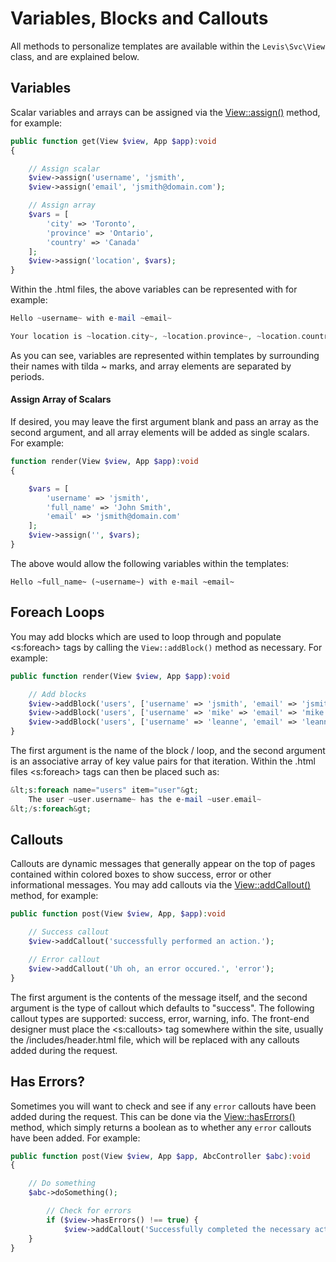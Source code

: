 
# Variables, Blocks and Callouts

All methods to personalize templates are available within the `Levis\Svc\View` class, and are explained below.


## Variables

Scalar variables and arrays can be assigned via the [View::assign()](..classes/svc/view/assign.md) method, for example:

~~~php
public function get(View $view, App $app):void
{

    // Assign scalar
    $view->assign('username', 'jsmith', 
    $view->assign('email', 'jsmith@domain.com');

    // Assign array
    $vars = [
        'city' => 'Toronto', 
        'province' => 'Ontario', 
        'country' => 'Canada'
    ];
    $view->assign('location', $vars);
}
~~~

Within the .html files, the above variables can be represented with for example:

~~~php
Hello ~username~ with e-mail ~email~

Your location is ~location.city~, ~location.province~, ~location.country~
~~~

As you can see, variables are represented within templates by surrounding their names with tilda ~ marks, and array elements are separated by periods.


#### Assign Array of Scalars

If desired, you may leave the first argument blank and pass an array as the second argument, and all array elements will be added as single scalars.  For example:

~~~php
function render(View $view, App $app):void
{

    $vars = [
        'username' => 'jsmith', 
        'full_name' => 'John Smith', 
        'email' => 'jsmith@domain.com'
    ];
    $view->assign('', $vars);
}
~~~

The above would allow the following variables within the templates:

~~~
Hello ~full_name~ (~username~) with e-mail ~email~
~~~


## Foreach Loops

You may add blocks which are used to loop through and populate &lt;s:foreach&gt; tags by calling the `View::addBlock()` method as necessary.  For example:

~~~php
public function render(View $view, App $app):void

    // Add blocks
    $view->addBlock('users', ['username' => 'jsmith', 'email' => 'jsmith@domain.com']);
    $view->addBlock('users', ['username' => 'mike' => 'email' => 'mike @domain.com']);
    $view->addBlock('users', ['username' => 'leanne', 'email' => 'leanne@gmail.com']);
}
~~~

The first argument is the name of the block / loop, and the second argument is an associative array of key value pairs for that iteration.  Within the .html files &lt;s:foreach&gt; tags can then be placed such as:

~~~php
&lt;s:foreach name="users" item="user"&gt;
    The user ~user.username~ has the e-mail ~user.email~
&lt;/s:foreach&gt;
~~~



## Callouts

Callouts are dynamic messages that generally appear on the top of pages contained within colored boxes to show success, error or other informational messages.  You may add callouts via the [View::addCallout()](/docs/classes/svc/view/addcallout) method, for example:

~~~php
public function post(View $view, App, $app):void

    // Success callout
    $view->addCallout('successfully performed an action.');

    // Error callout
    $view->addCallout('Uh oh, an error occured.', 'error');
}
~~~

The first argument is the contents of the message itself, and the second argument is the type of callout which defaults to "success".  The following callout types are supported:  success, error, warning, info.  The front-end designer must place the &lt;s:callouts&gt; tag somewhere within the site, usually the /includes/header.html file, which will be replaced with any callouts added during the request.


## Has Errors?

Sometimes you will want to check and see if any `error` callouts have been added during the request.  This can be done via the [View::hasErrors()](/docs/classes/svc/view/haserrors) method, which simply returns a boolean as to whether any `error` callouts have been added.  For example:

~~~php
public function post(View $view, App $app, AbcController $abc):void
{

    // Do something
    $abc->doSomething();

        // Check for errors
        if ($view->hasErrors() !== true) {
            $view->addCallout('Successfully completed the necessary action.');
    }
}
~~~




